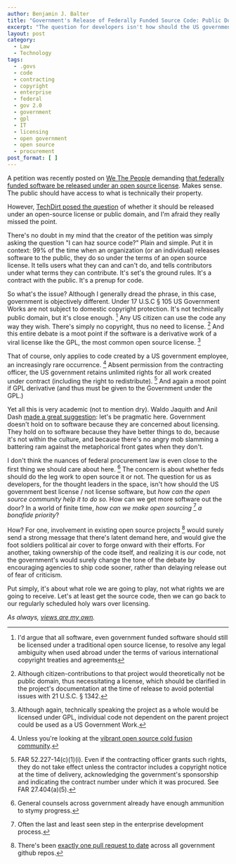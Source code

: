 ```yaml
---
author: Benjamin J. Balter
title: "Government's Release of Federally Funded Source Code: Public Domain or Open Source? Yes."
excerpt: "The question for developers isn't how should the US government best license software, but how can the open source community help it to do so"
layout: post
category:
  - Law
  - Technology
tags:
  - .govs
  - code
  - contracting
  - copyright
  - enterprise
  - federal
  - gov 2.0
  - government
  - gpl
  - IT
  - licensing
  - open government
  - open source
  - procurement
post_format: [ ]
---
```


A petition was recently posted on [We The People][1] demanding [that federally funded software be released under an open source license][2]. Makes sense. The public should have access to what is technically their property.

However, [TechDirt posed the question][3] of whether it should be released under an open-source license or public domain, and I'm afraid they really missed the point.

There's no doubt in my mind that the creator of the petition was simply asking the question "I can haz source code?" Plain and simple. Put it in context: 99% of the time when an organization (or an individual) releases software to the public, they do so under the terms of an open source license. It tells users what they can and can't do, and tells contributors under what terms they can contribute. It's set's the ground rules. It's a contract with the public. It's a prenup for code.

So what's the issue? Although I generally dread the phrase, in this case, government is objectively different. Under 17 U.S.C § 105 US Government Works are not subject to domestic copyright protection. It's not technically public domain, but it's close enough. [^1] Any US citizen can use the code any way they wish. There's simply no copyright, thus no need to license. [^2] And this entire debate is a moot point if the software is a derivative work of a viral license like the GPL, the most common open source license. [^3]

That of course, only applies to code created by a US government employee, an increasingly rare occurrence. [^4] Absent permission from the contracting officer, the US government retains unlimited rights for all work created under contract (including the right to redistribute). [^5] And again a moot point if GPL derivative (and thus must be given to the Government under the GPL.)

Yet all this is very academic (not to mention dry). Waldo Jaquith and Anil Dash [made a great suggestion][9]: let's be pragmatic here. Government doesn't hold on to software because they are concerned about licensing. They hold on to software because they have better things to do, because it's not within the culture, and because there's no angry mob slamming a battering ram against the metaphorical front gates when they don't.

I don't think the nuances of federal procurement law is even close to the first thing we should care about here. [^6] The concern is about whether feds should do the leg work to open source it or not. The question for us as developers, for the thought leaders in the space, isn't how should the US government best license / not license software, but *how can the open source community help it to do so.* How can we get more software out the door? In a world of finite time, *how can we make open sourcing* [^7] *a bonafide  priority*?

How? For one, involvement in existing open source projects [^8] would surely send a strong message that there's latent demand here, and would give the foot soldiers political air cover to forge onward with their efforts. For another, taking ownership of the code itself, and realizing it is *our* code, not the government's would surely change the tone of the debate by encouraging agencies to ship code sooner, rather than delaying release out of fear of criticism.

Put simply, it's about what role we are going to play, not what rights we are going to receive. Let's at least get the source code, then we can go back to our regularly scheduled holy wars over licensing.

*As always, [views are my own][13].*

[^1]: I'd argue that all software, even government funded software should still be licensed under a traditional open source license, to resolve any legal ambiguity when used abroad under the terms of various international copyright treaties and agreements
[^2]: Although citizen-contributions to that project would theoretically not be public domain, thus necessitating a license, which should be clarified in the project's documentation at the time of release to avoid potential issues with 21 U.S.C. § 1342.
[^3]: Although again, technically speaking the project as a whole would be licensed under GPL,  individual code not dependent on the parent project could be used as a US Government Work.
[^4]: Unless you're looking at the [vibrant open source cold fusion community][17].
[^5]: FAR 52.227-14(c)(1)(i). Even if the contracting officer grants such rights, they do not take effect unless the contractor includes a copyright notice at the time of delivery, acknowledging the government's sponsorship and indicating the contract number under which it was procured. See FAR 27.404(a)(5).
[^6]: General counsels across government already have enough ammunition to stymy progress.
[^7]: Often the last and least seen step in the enterprise development process.
[^8]: There's been [exactly one pull request to date][22] across all government github repos.

 [1]: https://petitions.whitehouse.gov/
 [2]: https://petitions.whitehouse.gov/petition/maximize-public-benefit-federal-technology-sharing-government-developed-software-under-open-source/6n5ZBBwf?utm_source=wh.gov&utm_medium=shorturl&utm_campaign=shorturl
 [3]: http://www.techdirt.com/articles/20120723/12181319800/should-software-created-federal-govt-be-open-source-licensed-public-domain.shtml
 [9]: https://twitter.com/anildash/statuses/227476701599391744
 [13]: http://ben.balter.com/fine-print/
 [17]: https://github.com/languages/ColdFusion
 [22]: http://ben.balter.com/2012/04/15/cfpb-accepts-first-citizen-submitted-pull-request-on-behalf-of-federal-government/